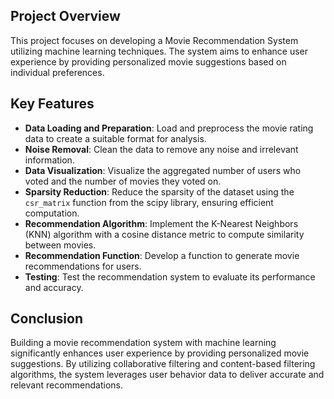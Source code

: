 ## Project Overview

This project focuses on developing a Movie Recommendation System utilizing machine learning techniques. The system aims to enhance user experience by providing personalized movie suggestions based on individual preferences.

## Key Features

- **Data Loading and Preparation**: Load and preprocess the movie rating data to create a suitable format for analysis.
- **Noise Removal**: Clean the data to remove any noise and irrelevant information.
- **Data Visualization**: Visualize the aggregated number of users who voted and the number of movies they voted on.
- **Sparsity Reduction**: Reduce the sparsity of the dataset using the `csr_matrix` function from the scipy library, ensuring efficient computation.
- **Recommendation Algorithm**: Implement the K-Nearest Neighbors (KNN) algorithm with a cosine distance metric to compute similarity between movies.
- **Recommendation Function**: Develop a function to generate movie recommendations for users.
- **Testing**: Test the recommendation system to evaluate its performance and accuracy.

## Conclusion

Building a movie recommendation system with machine learning significantly enhances user experience by providing personalized movie suggestions. By utilizing collaborative filtering and content-based filtering algorithms, the system leverages user behavior data to deliver accurate and relevant recommendations.
